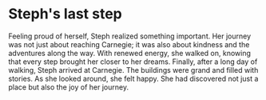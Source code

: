 # Steph's last step

Feeling proud of herself, Steph realized something important. Her journey was not just about reaching Carnegie; it was also about kindness and the adventures along the way. With renewed energy, she walked on, knowing that every step brought her closer to her dreams.
Finally, after a long day of walking, Steph arrived at Carnegie. The buildings were grand and filled with stories. As she looked around, she felt happy. She had discovered not just a place but also the joy of her journey.